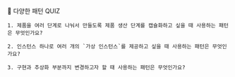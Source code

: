 🎲 다양한 패턴 QUIZ

```
1. 제품을 여러 단계로 나눠서 만들도록 제품 생산 단계를 캡슐화하고 싶을 때 사용하는 패턴은 무엇인가요?
```

```
2. 인스턴스 하나로 여러 개의 `가상 인스턴스`를 제공하고 싶을 때 사용하는 패턴은 무엇인가요?
```

```
3. 구현과 추상화 부분까지 변경하고자 할 때 사용하는 패턴은 무엇인가요?
```